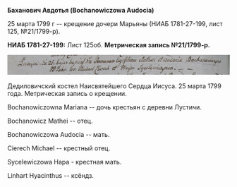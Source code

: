 **Баханович Авдотья (Bochanowiczowa Audocia)**

25 марта 1799 г -- крещение дочери Марьяны (НИАБ 1781-27-199, лист 125,
№21/1799-р).

**НИАБ 1781-27-199:** Лист 125об. **Метрическая запись №21/1799-р.**

![](./media/50c13476ecf06a018c76d83aa73da5ff6de484f1.png)

Дедиловичский костел Наисвятейшего Сердца Иисуса. 25 марта 1799 года.
Метрическая запись о крещении.

Bochanowiczowna Mariana -- дочь крестьян с деревни Лустичи.

Bochanowicz Mathei -- отец.

Bochanowiczowa Audocia -- мать.

Cierech Michael -- крестный отец.

Sycelewiczowa Hapa - крестная мать.

Linhart Hyacinthus -- ксёндз.

